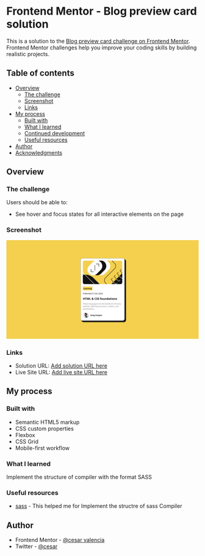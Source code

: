 # Frontend Mentor - Blog preview card solution

This is a solution to the [Blog preview card challenge on Frontend Mentor](https://www.frontendmentor.io/challenges/blog-preview-card-ckPaj01IcS). Frontend Mentor challenges help you improve your coding skills by building realistic projects. 

## Table of contents

- [Overview](#overview)
  - [The challenge](#the-challenge)
  - [Screenshot](#screenshot)
  - [Links](#links)
- [My process](#my-process)
  - [Built with](#built-with)
  - [What I learned](#what-i-learned)
  - [Continued development](#continued-development)
  - [Useful resources](#useful-resources)
- [Author](#author)
- [Acknowledgments](#acknowledgments)

## Overview

### The challenge

Users should be able to:

- See hover and focus states for all interactive elements on the page

### Screenshot

![](./assets/images/Screenshot.png)

### Links

- Solution URL: [Add solution URL here](https://github.com/cvalencia1991/blog-preview-card)
- Live Site URL: [Add live site URL here](https://cvalencia1991.github.io/blog-preview-card/)

## My process

### Built with

- Semantic HTML5 markup
- CSS custom properties
- Flexbox
- CSS Grid
- Mobile-first workflow

### What I learned

Implement the structure of compiler with the format SASS

### Useful resources

- [sass](https://sass-lang.com/) - This helped me for Implement the structre of sass Compiler 

## Author
- Frontend Mentor - [@cesar valencia](https://www.frontendmentor.io/profile/cvalencia1991)
- Twitter - [@cesar](https://x.com/cvalenciaguilar)
